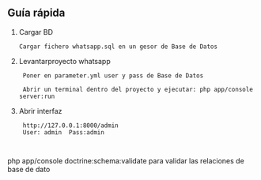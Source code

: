 Guía rápida
--------------

1. Cargar BD
    ```
    Cargar fichero whatsapp.sql en un gesor de Base de Datos
    ```
    
2. Levantarproyecto whatsapp
   ```
    Poner en parameter.yml user y pass de Base de Datos
    
    Abrir un terminal dentro del proyecto y ejecutar: php app/console server:run
    ```
 
3. Abrir interfaz
   ```
    http://127.0.0.1:8000/admin
    User: admin  Pass:admin
   
    
    ```
php app/console doctrine:schema:validate para validar las relaciones de base de dato
